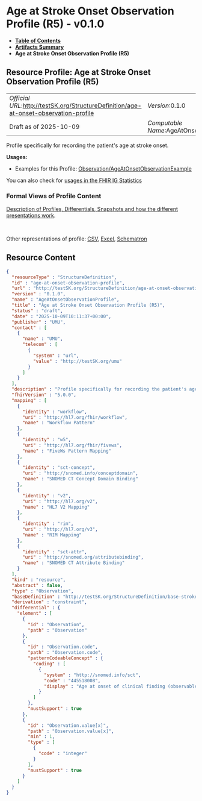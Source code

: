 # Age at Stroke Onset Observation Profile (R5) - v0.1.0

* [**Table of Contents**](toc.md)
* [**Artifacts Summary**](artifacts.md)
* **Age at Stroke Onset Observation Profile (R5)**

## Resource Profile: Age at Stroke Onset Observation Profile (R5) 

| | |
| :--- | :--- |
| *Official URL*:http://testSK.org/StructureDefinition/age-at-onset-observation-profile | *Version*:0.1.0 |
| Draft as of 2025-10-09 | *Computable Name*:AgeAtOnsetObservationProfile |

 
Profile specifically for recording the patient's age at stroke onset. 

**Usages:**

* Examples for this Profile: [Observation/AgeAtOnsetObservationExample](Observation-AgeAtOnsetObservationExample.md)

You can also check for [usages in the FHIR IG Statistics](https://packages2.fhir.org/xig/SKtestIG|current/StructureDefinition/age-at-onset-observation-profile)

### Formal Views of Profile Content

 [Description of Profiles, Differentials, Snapshots and how the different presentations work](http://build.fhir.org/ig/FHIR/ig-guidance/readingIgs.html#structure-definitions). 

 

Other representations of profile: [CSV](StructureDefinition-age-at-onset-observation-profile.csv), [Excel](StructureDefinition-age-at-onset-observation-profile.xlsx), [Schematron](StructureDefinition-age-at-onset-observation-profile.sch) 



## Resource Content

```json
{
  "resourceType" : "StructureDefinition",
  "id" : "age-at-onset-observation-profile",
  "url" : "http://testSK.org/StructureDefinition/age-at-onset-observation-profile",
  "version" : "0.1.0",
  "name" : "AgeAtOnsetObservationProfile",
  "title" : "Age at Stroke Onset Observation Profile (R5)",
  "status" : "draft",
  "date" : "2025-10-09T10:11:37+00:00",
  "publisher" : "UMU",
  "contact" : [
    {
      "name" : "UMU",
      "telecom" : [
        {
          "system" : "url",
          "value" : "http://testSK.org/umu"
        }
      ]
    }
  ],
  "description" : "Profile specifically for recording the patient's age at stroke onset.",
  "fhirVersion" : "5.0.0",
  "mapping" : [
    {
      "identity" : "workflow",
      "uri" : "http://hl7.org/fhir/workflow",
      "name" : "Workflow Pattern"
    },
    {
      "identity" : "w5",
      "uri" : "http://hl7.org/fhir/fivews",
      "name" : "FiveWs Pattern Mapping"
    },
    {
      "identity" : "sct-concept",
      "uri" : "http://snomed.info/conceptdomain",
      "name" : "SNOMED CT Concept Domain Binding"
    },
    {
      "identity" : "v2",
      "uri" : "http://hl7.org/v2",
      "name" : "HL7 V2 Mapping"
    },
    {
      "identity" : "rim",
      "uri" : "http://hl7.org/v3",
      "name" : "RIM Mapping"
    },
    {
      "identity" : "sct-attr",
      "uri" : "http://snomed.org/attributebinding",
      "name" : "SNOMED CT Attribute Binding"
    }
  ],
  "kind" : "resource",
  "abstract" : false,
  "type" : "Observation",
  "baseDefinition" : "http://testSK.org/StructureDefinition/base-stroke-observation",
  "derivation" : "constraint",
  "differential" : {
    "element" : [
      {
        "id" : "Observation",
        "path" : "Observation"
      },
      {
        "id" : "Observation.code",
        "path" : "Observation.code",
        "patternCodeableConcept" : {
          "coding" : [
            {
              "system" : "http://snomed.info/sct",
              "code" : "445518008",
              "display" : "Age at onset of clinical finding (observable entity)"
            }
          ]
        },
        "mustSupport" : true
      },
      {
        "id" : "Observation.value[x]",
        "path" : "Observation.value[x]",
        "min" : 1,
        "type" : [
          {
            "code" : "integer"
          }
        ],
        "mustSupport" : true
      }
    ]
  }
}

```
